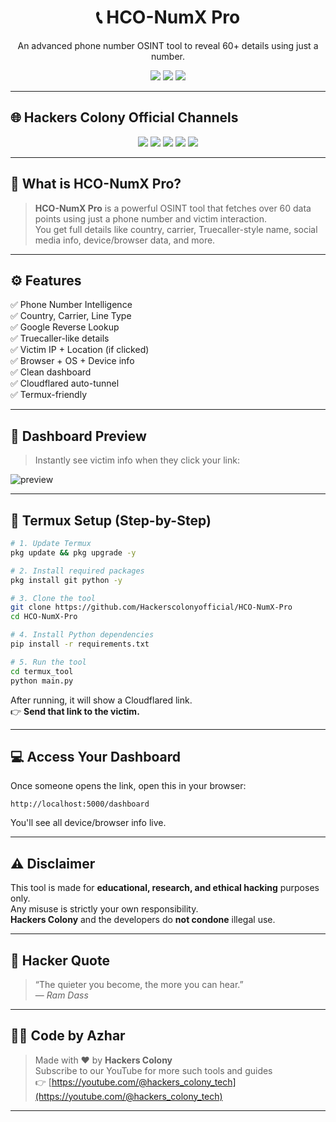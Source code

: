 <h1 align="center">📞 HCO-NumX Pro</h1>
<p align="center">An advanced phone number OSINT tool to reveal 60+ details using just a number.</p>

<p align="center">
  <img src="https://img.shields.io/badge/Tool-HCO--NumX--Pro-darkgreen?style=for-the-badge&logo=target">
  <img src="https://img.shields.io/badge/Made%20for-Termux-blue?style=for-the-badge&logo=termux">
  <img src="https://img.shields.io/github/license/Hackerscolonyofficial/HCO-NumX-Pro?color=yellow&style=for-the-badge">
</p>

---

## 🌐 Hackers Colony Official Channels

<p align="center">
  <a href="https://www.instagram.com/hackers_colony_official"><img src="https://img.shields.io/badge/Instagram-Hackers%20Colony-critical?style=for-the-badge&logo=instagram"></a>
  <a href="https://www.facebook.com/share/1AY25it2Em/"><img src="https://img.shields.io/badge/Facebook-Hackers%20Colony-blue?style=for-the-badge&logo=facebook"></a>
  <a href="https://t.me/hackersColony"><img src="https://img.shields.io/badge/Telegram-Join%20Group-179cde?style=for-the-badge&logo=telegram"></a>
  <a href="https://discord.gg/Xpq9nCGD"><img src="https://img.shields.io/badge/Discord-Hackers%20Colony-5865F2?style=for-the-badge&logo=discord"></a>
  <a href="https://hackerscolonyofficial.blogspot.com/?m=1"><img src="https://img.shields.io/badge/Website-Hackers%20Colony-orange?style=for-the-badge&logo=googlechrome"></a>
</p>

---

## 🧠 What is HCO-NumX Pro?

> **HCO-NumX Pro** is a powerful OSINT tool that fetches over 60 data points using just a phone number and victim interaction.  
You get full details like country, carrier, Truecaller-style name, social media info, device/browser data, and more.

---

## ⚙️ Features

✅ Phone Number Intelligence  
✅ Country, Carrier, Line Type  
✅ Google Reverse Lookup  
✅ Truecaller-like details  
✅ Victim IP + Location (if clicked)  
✅ Browser + OS + Device info  
✅ Clean dashboard  
✅ Cloudflared auto-tunnel  
✅ Termux-friendly  

---

## 📸 Dashboard Preview

> Instantly see victim info when they click your link:

![preview](https://i.imgur.com/N7pzEwG.png)

---

## 📲 Termux Setup (Step-by-Step)

```bash
# 1. Update Termux
pkg update && pkg upgrade -y

# 2. Install required packages
pkg install git python -y

# 3. Clone the tool
git clone https://github.com/Hackerscolonyofficial/HCO-NumX-Pro
cd HCO-NumX-Pro

# 4. Install Python dependencies
pip install -r requirements.txt

# 5. Run the tool
cd termux_tool
python main.py
```

After running, it will show a Cloudflared link.  
👉 **Send that link to the victim.**

---

## 💻 Access Your Dashboard

Once someone opens the link, open this in your browser:

```
http://localhost:5000/dashboard
```

You'll see all device/browser info live.

---

## ⚠️ Disclaimer

This tool is made for **educational, research, and ethical hacking** purposes only.  
Any misuse is strictly your own responsibility.  
**Hackers Colony** and the developers do **not condone** illegal use.

---

## 💬 Hacker Quote

> “The quieter you become, the more you can hear.”  
> — *Ram Dass*

---

## 👨‍💻 Code by Azhar

> Made with ❤️ by **Hackers Colony**  
> Subscribe to our YouTube for more such tools and guides  
👉 [https://youtube.com/@hackers_colony_tech](https://youtube.com/@hackers_colony_tech)

---
